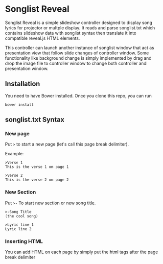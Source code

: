 # Songlist Reveal

Songlist Reveal is a simple slideshow controller designed to display song lyrics for projector or multple display. It reads and parse songlist.txt which contains slideshow data with songlist syntax then translate it into compatible reveal.js HTML elements. 

This controller can launch another instance of songlist window that act as presentation view that follow slide changes of controller window. Some functionality like background change is simply implemented by drag and drop the image file to controller window to change both controller and presentation window.


## Installation

You need to have Bower installed. Once you clone this repo, you can run

`bower install`

## songlist.txt Syntax


### New page
Put `>` to start a new page (let's call this page break delimiter).

Example:

    >Verse 1
    This is the verse 1 on page 1

    >Verse 2
    This is the verse 2 on page 2

### New Section
Put `>-` To start new section or new song title.

    >-Song Title
    (the cool song)

    >Lyric line 1
    Lyric line 2


### Inserting HTML

You can add HTML on each page by simply put the html tags after the page break delimiter


